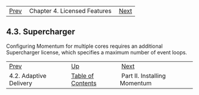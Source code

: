 |     |     |     |
| --- | --- | --- |
| [Prev](licensed_features.adaptive.delivery)  | Chapter 4. Licensed Features |  [Next](p.installing) |

## 4.3. Supercharger

Configuring Momentum for multiple cores requires an additional Supercharger license, which specifies a maximum number of event loops.

|     |     |     |
| --- | --- | --- |
| [Prev](licensed_features.adaptive.delivery)  | [Up](licensed_features) |  [Next](p.installing) |
| 4.2. Adaptive Delivery  | [Table of Contents](index) |  Part II. Installing Momentum |

